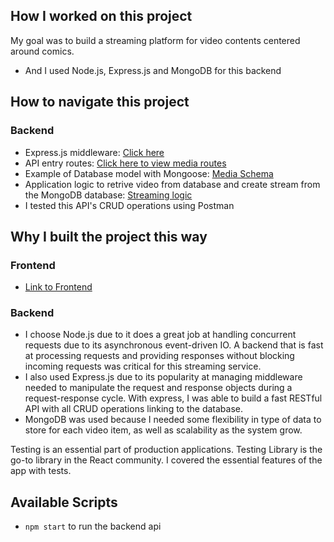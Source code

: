 ## How I worked on this project

My goal was to build a streaming platform for video contents centered around comics.

- And I used Node.js, Express.js and MongoDB for this backend

## How to navigate this project

### Backend

- Express.js middleware: [Click here](https://github.com/Lambertyubin/media_streaming_backend/blob/main/express.js#L32)
- API entry routes: [Click here to view media routes](https://github.com/Lambertyubin/media_streaming_backend/blob/main/routes/media.routes.js#L8)
- Example of Database model with Mongoose: [Media Schema](https://github.com/Lambertyubin/media_streaming_backend/blob/main/models/media.model.js#L3)
- Application logic to retrive video from database and create stream from the MongoDB database: [Streaming logic](https://github.com/Lambertyubin/media_streaming_backend/blob/main/controllers/media.controller.js#L67)
- I tested this API's CRUD operations using Postman

## Why I built the project this way

### Frontend

- [Link to Frontend](https://github.com/Lambertyubin/media_streaming_backend)

### Backend

- I choose Node.js due to it does a great job at handling concurrent requests due to its asynchronous event-driven IO. A backend that is fast at processing requests and providing responses without blocking incoming requests was critical for this streaming service.
- I also used Express.js due to its popularity at managing middleware needed to manipulate the request and response objects during a request-response cycle. With express, I was able to build a fast RESTful API with all CRUD operations linking to the database.
- MongoDB was used because I needed some flexibility in type of data to store for each video item, as well as scalability as the system grow.

Testing is an essential part of production applications. Testing Library is the go-to library in the React community. I covered the essential features of the app with tests.

## Available Scripts

- `npm start` to run the backend api
